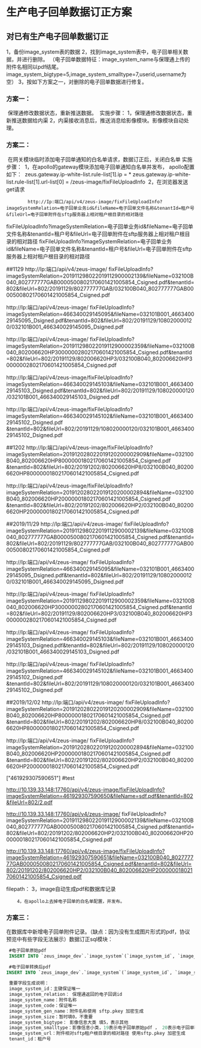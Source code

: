 # 生产电子回单数据订正方案

## 对已有生产电子回单数据订正
1，备份image_system表的数据
2，找到image_system表中，电子回单相关数据，并进行删除。
	（电子回单数据特征：image_system_name与保理通上传的附件名相同以pdf结尾。image_system_bigtype=5,image_system_smalltype=7,userid,username为空）
3，按如下方案之一，对删除的电子回单数据进行修复。

### 方案一：
​	保理通修改数据状态，重新推送数据。
​	实施步骤：
​		1，保理通修改数据状态，重新推送数据给内渠
​		2，内渠接收消息后，推送消息给影像模块。影像模块自动处理。

### 方案二：
​	在网关模块临时添加电子回单通知的白名单请求，数据订正后，关闭白名单
​	实施步骤：
​		1，在apollo的gateway模块添加电子回单通知白名单并发布，
​			apollo配置如下：
​			zeus.gateway.ip-white-list.rule-list[1].ip = *
​			zeus.gateway.ip-white-list.rule-list[1].url-list[0] = /zeus-image/fixFileUploadInfo
​		2，在浏览器发送get请求

```http
		http://Ip:端口/api/v4/zeus-image/fixFileUploadInfo?imageSystemRelation=电子回单业务id&fileName=电子回单文件名称&tenantId=租户号&fileUrl=电子回单附件在sftp服务器上相对租户根目录的相对路径
```

fixFileUploadInfo?imageSystemRelation=电子回单业务id&fileName=电子回单文件名称&tenantId=租户号&fileUrl=电子回单附件在sftp服务器上相对租户根目录的相对路径
fixFileUploadInfo?imageSystemRelation=电子回单业务id&fileName=电子回单文件名称&tenantId=租户号&fileUrl=电子回单附件在sftp服务器上相对租户根目录的相对路径
	

##1129
http://Ip:端口/api/v4/zeus-image/
fixFileUploadInfo?imageSystemRelation=201911298022019112900002139&fileName=032100B040_802777777GAB0000500802170601421005854_Csigned.pdf&tenantId=802&fileUrl=802/20191129/802777777GAB/032100B040_802777777GAB0000500802170601421005854_Csigned.pdf

http://Ip:端口/api/v4/zeus-image/
fixFileUploadInfo?imageSystemRelation=466340029145095&fileName=032101B001_466340029145095_Dsigned.pdf&tenantId=802&fileUrl=802/20191129/108020000120/032101B001_466340029145095_Dsigned.pdf

http://Ip:端口/api/v4/zeus-image/
fixFileUploadInfo?imageSystemRelation=201911298022019112900002359&fileName=032100B040_802006620HP30000002802170601421005854_Csigned.pdf&tenantId=802&fileUrl=802/20191129/802006620HP3/032100B040_802006620HP30000002802170601421005854_Csigned.pdf

http://Ip:端口/api/v4/zeus-image/fixFileUploadInfo?imageSystemRelation=466340029145103&fileName=032101B001_466340029145103_Dsigned.pdf&tenantId=802&fileUrl=802/20191129/108020000120/032101B001_466340029145103_Dsigned.pdf

http://Ip:端口/api/v4/zeus-image/fixFileUploadInfo?imageSystemRelation=466340029145102&fileName=032101B001_466340029145102_Dsigned.pdf
&tenantId=802&fileUrl=802/20191129/108020000120/032101B001_466340029145102_Dsigned.pdf

##1202
http://Ip:端口/api/v4/zeus-image/fixFileUploadInfo?imageSystemRelation=201912028022019120200002909&fileName=032100B040_802006620HP80000001802170601421005854_Csigned.pdf
&tenantId=802&fileUrl=802/20191202/802006620HP8/032100B040_802006620HP80000001802170601421005854_Csigned.pdf

http://Ip:端口/api/v4/zeus-image/fixFileUploadInfo?imageSystemRelation=201912028022019120200002894&fileName=032100B040_802006620HP20000001802170601421005854_Csigned.pdf
&tenantId=802&fileUrl=802/20191202/802006620HP2/032100B040_802006620HP20000001802170601421005854_Csigned.pdf


 ##2019/11/29
http://Ip:端口/api/v4/zeus-image/
fixFileUploadInfo?imageSystemRelation=201911298022019112900002139&fileName=032100B040_802777777GAB0000500802170601421005854_Csigned.pdf&tenantId=802&fileUrl=802/20191129/802777777GAB/032100B040_802777777GAB0000500802170601421005854_Csigned.pdf

http://Ip:端口/api/v4/zeus-image/
fixFileUploadInfo?imageSystemRelation=466340029145095&fileName=032101B001_466340029145095_Dsigned.pdf&tenantId=802&fileUrl=802/20191129/108020000120/032101B001_466340029145095_Dsigned.pdf

http://Ip:端口/api/v4/zeus-image/
fixFileUploadInfo?imageSystemRelation=201911298022019112900002359&fileName=032100B040_802006620HP30000002802170601421005854_Csigned.pdf&tenantId=802&fileUrl=802/20191129/802006620HP3/032100B040_802006620HP30000002802170601421005854_Csigned.pdf

http://Ip:端口/api/v4/zeus-image/
fixFileUploadInfo?imageSystemRelation=466340029145103&fileName=032101B001_466340029145103_Dsigned.pdf&tenantId=802&fileUrl=802/20191129/108020000120/032101B001_466340029145103_Dsigned.pdf

http://Ip:端口/api/v4/zeus-image/
fixFileUploadInfo?imageSystemRelation=466340029145102&fileName=032101B001_466340029145102_Dsigned.pdf
&tenantId=802&fileUrl=802/20191129/108020000120/032101B001_466340029145102_Dsigned.pdf

##2019/12/02
http://Ip:端口/api/v4/zeus-image/
fixFileUploadInfo?imageSystemRelation=201912028022019120200002909&fileName=032100B040_802006620HP80000001802170601421005854_Csigned.pdf
&tenantId=802&fileUrl=802/20191202/802006620HP8/032100B040_802006620HP80000001802170601421005854_Csigned.pdf

http://Ip:端口/api/v4/zeus-image/
fixFileUploadInfo?imageSystemRelation=201912028022019120200002894&fileName=032100B040_802006620HP20000001802170601421005854_Csigned.pdf
&tenantId=802&fileUrl=802/20191202/802006620HP2/032100B040_802006620HP20000001802170601421005854_Csigned.pdf


["461929307590651"]
 #test

http://10.139.33.148:17760/api/v4/zeus-image/fixFileUploadInfo?imageSystemRelation=461929307590650&fileName=sdf.pdf&tenantId=802&fileUrl=802/2.pdf

http://10.139.33.148:17760/api/v4/zeus-image/
fixFileUploadInfo?imageSystemRelation=201911298022019112900002139&fileName=032100B040_802777777GAB0000500802170601421005854_Csigned.pdf&tenantId=802&fileUrl=802/20191202/802006620HP2/032100B040_802006620HP20000001802170601421005854_Csigned.pdf

http://10.139.33.148:17760/api/v4/zeus-image/fixFileUploadInfo?imageSystemRelation=461929307590651&fileName=032100B040_802777777GAB0000500802170601421005854_Csigned.pdf&tenantId=802&fileUrl=802/20191202/802006620HP2/032100B040_802006620HP20000001802170601421005854_Csigned.pdf

filepath：
		3，image自动生成pdf和数据库记录

		4，在apollo上去掉电子回单的白名单配置，并发布。



### 方案三：
​	 在数据库中新增电子回单附件记录。（缺点：因为没有生成图片形式的pdf，协议预览中有些字段无法展示）
​	 数据订正sql模块：

```sql
 #电子回单原始pdf
 INSERT INTO `zeus_image_dev`.`image_system`(`image_system_id`, `image_system_relation`, `image_system_name`, `image_system_code`, `image_system_gen_name`, `image_system_size`, `image_system_bigtype`, `image_system_smalltype`, `image_system_url`, `image_system_type`, `image_system_status`, `data_sources`, `user_id`, `user_name`, `organization_name`, `create_time`, `update_time`, `tenant_id`) VALUES (1, '461929307590650', 'sdf.pdf', 'YXBH00001', 'znu8F1-2WiPL06cPCWm3Eg', '0', 5, 19, 'jcfwslrTbRvEAOD4-Hpk9JiqHxTVVjtXNyNvN_T89ShqTeCALhubwbZNvFOkKz94', NULL, NULL, '供应链系统', NULL, NULL, NULL, now(), now(), '802');

 #电子回单转换后pdf
INSERT INTO `zeus_image_dev`.`image_system`(`image_system_id`, `image_system_relation`, `image_system_name`, `image_system_code`, `image_system_gen_name`, `image_system_size`, `image_system_bigtype`, `image_system_smalltype`, `image_system_url`, `image_system_type`, `image_system_status`, `data_sources`, `user_id`, `user_name`, `organization_name`, `create_time`, `update_time`, `tenant_id`) VALUES (2, '461929307590650', 'sdf.pdf', 'YXBH00002', 'znu8F1-2WiPL06cPCWm3Eg', '0', 5, 20, 'jcfwslrTbRvEAOD4-Hpk9NgY2A4VRjBF4Id2gzYlEdsyt18HPSD2HGNV1pCzcwEB', NULL, NULL, '供应链系统', NULL, NULL, NULL, now(), now(), '802');

 重要字段生成说明：
 image_system_id：主键保证唯一
 image_system_relation： 保理通返回的电子回调id
 image_system_name：附件名称
 image_system_code：保证唯一
 image_system_gen_name：附件名称使用 sftp.pkey 加密生成
 image_system_size：暂时填0，不重要
 image_system_bigtype： 影像信息大类 填5，表示其他
 image_system_smalltype：影像信息小类，19表示电子回单原始pdf ， 20表示电子回单转换后pdf
 image_system_url：附件相对sftp租户根目录的相对路径 使用sftp.pkey 加密生成
 tenant_id：租户号
```